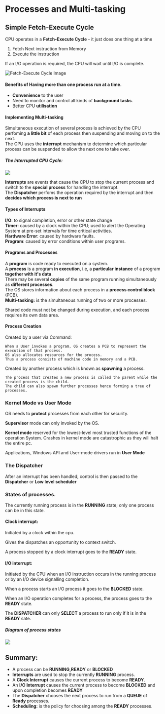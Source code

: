 # Processes and Multi-tasking

## Simple Fetch-Execute Cycle

 CPU operates in a **Fetch-Execute Cycle** - it just does one thing at a time
 
 1. Fetch Next instruction from Memory
 2. Execute the instruction
 
 If an I/O operation is required, the CPU will wait until I/O is complete.
 
 ![Fetch-Execute Cycle Image](https://i.imgur.com/yGT1rQu.png)
 
 #### Benefits of Having more than one process run at a time.
 
 - **Convenience** to the user
 - Need to monitor and control all kinds of **background tasks**.
 - Better CPU **utilisation**
 
 
 #### Implementing Multi-tasking
  Simultaneous execution of several process is achieved by the CPU perfoming **a little bit** of each process then suspending and moving on to the next.<br>
  The CPU uses the **interrupt** mechanism to determine which particular process can be suspended to allow the next one to take over.
  
  ##### The Interrupted CPU Cycle:
  ![](https://i.imgur.com/dBTTtG7.png)
  
  
  **Interrupts** are events that cause the CPU to stop the current process and switch to the **special process** for handling the interrupt.
  <br>
  The **Dispatcher** perfoms the operation required by the interrupt and then **decides which process is next to run**
  
  
  #### Types of Interrupts
  **I/O**: to signal completion, error or other state change
  <br>
  **Timer**: caused by a clock within the CPU; used to alert the Operating System at pre-set intervals for time critical activities.
  <br>
  **Hardware Error**: caused by hardware faults.
  <br>
  **Program**: caused by error conditions within user programs.
  
  #### Programs and Processes
  A **program** is code ready to executed on a system.
  <br>
  A **process** is a program **in execution**, i.e, a **particular instance** of a program **together with it's data**.
  <br>
  There may be several **copies** of the same program running simultaneously as **different processes**.
  <br>
  The OS stores information about each process in a **process control block** (PCB).
  <br>
  **Multi-tasking:** is the simultaneous running of two or more processes.
  <br>
  
  Shared code must not be changed during execution, and each process requires its own data area.
  <br>
  
  #### Process Creation
  
  Created by a user via  Command:
  
    When a User invokes a program, OS creates a PCB to represent the execution of that process. 
    OS also allocates resources for the process.
    Thus a process consists of machine code in memory and a PCB.
  
  Created by another process which is known as **spawning** a process.
  
    The process that creates a new process is called the parent while the created process is the child.
    The child can also spawn further processes hence forming a tree of processes.
  
  
  ### Kernel Mode vs User Mode
  
   OS needs to **protect** processes from each other for security.

   **Supervisor** mode can only invoked by the OS.

   **Kernel mode** reserved for the lowest-level most trusted functions of the operation System. Crashes in kernel mode are 
   catastrophic as they will halt the entire pc.

   Applications, Windows API and User-mode drivers run in **User Mode**

### The Dispatcher

 After an interrupt has been handled, control is then passed to the **Dispatcher** or **Low level scheduler**
 
 
### States of processes.

The currently running process is in the **RUNNING** state; only one process can be in this state.

#### Clock interrupt:
 Initiated by a clock within the cpu.
 
 Gives the dispatches an opportunity to context switch.
 
 A process stopped by a clock interrupt goes to the **READY** state.
 
#### I/O interrupt:
 Initiated by the CPU when an I/O instruction occurs in the running process or by an I/O device signalling completion.
 
 When a process starts an I/O process it goes to the **BLOCKED** state.
 
 When an I/O operation completes for a process, the process goes to the **READY** state.
 
 The **DISPATCHER** can only **SELECT** a process to run only if it is in the **READY** sate.
 
  ##### Diagram of process states
  ![](https://i.imgur.com/2KH8yyV.png)
  
  
  ## Summary:
  
  - A process can be **RUNNING,READY** or **BLOCKED**
  - **Interrupts** are used to stop the currently **RUNNING** process.
  - A **Clock Interrupt** causes the current process to become **READY**.
  - An **I/O Interrupt** causes the current process to become **BLOCKED** and upon completion becomes **READY**
  - The **Dispatcher** chooses the next process to run from a **QUEUE** of **Ready** processes.
  - **Scheduling:** is the policy for choosing among the **READY** processes.

